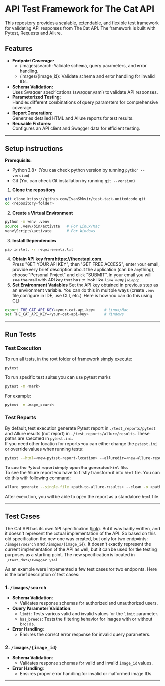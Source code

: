 # API Test Framework for The Cat API
This repository provides a scalable, extendable, and flexible test framework for validating API responses from The Cat API. 
The framework is built with Pytest, Requests and Allure.

## Features
* **Endpoint Coverage:**
    * /images/search: Validate schema, query parameters, and error handling.
    * /images/{image_id}: Validate schema and error handling for invalid IDs.
* **Schema Validation:**  
  Uses Swagger specifications (swagger.yaml) to validate API responses.
* **Parameterized Testing:**  
  Handles different combinations of query parameters for comprehensive coverage.
* **Report Generation:**  
  Generates detailed HTML and Allure reports for test results.
* **Reusable Fixtures:**  
  Configures an API client and Swagger data for efficient testing.

---

## Setup instructions
**Prerequisits:**
* Python 3.8+ (You can check python version by running `python --version`)
* Git (You can check Git installation by running `git --version`)

1. **Clone the repository**  
```bash
git clone https://github.com/IvanShkvir/test-task-unitedcode.git
cd <repository-folder>
```
2. **Create a Virtual Environment**
```bash
python -m venv .venv
source .venv/bin/activate   # For Linux/Mac
venv\Scripts\activate       # For Windows
```
3. **Install Dependencies**
```bash
pip install -r requirements.txt
```
4. **Obtain API key from https://thecatapi.com.**  
   Press "GET YOUR API KEY", then "GET FREE ACCESS", 
   enter your email, provide very brief description about the application (can be anything), choose "Personal Project"
   and click "SUBMIT". In your email you will see the mail with API key that has to look like `live_m3Dpjeispqc...`.
5. **Set Environment Variables**
   Set the API key obtained in previous step as an environment variable. You can do this in multiple ways 
   (create `.env` file,configure in IDE, use CLI, etc.). Here is how you can do this using CLI:
```bash
export THE_CAT_API_KEY=<your-cat-api-key>    # Linux/Mac
set THE_CAT_API_KEY=<your-cat-api-key>       # Windows   
```

---

## Run Tests

### Test Execution
To run all tests, in the root folder of framework simply execute:
```bash
pytest
```
To run specific test suites you can use pytest marks:
```bash
pytest -m <mark>
```
For example:
```bash
pytest -m image_search
```

### Test Reports
By default, test execution generate Pytest report in `./test_reports/pytest` and Allure results (not report)
in `./test_reports/allure/results`. These paths are specified in `pytest.ini`.  
If you need other location for reports you can either change the `pytest.ini` or override values when running tests:
```bash
pytest --html=<new-pytest-report-location> --alluredir=<new-allure-results-location>
```

To see the Pytest report simply open the generated `html` file.  
To see the Allure report you have to firstly transform it into `html` file. You can do this with following command:
```bash
allure generate --single-file <path-to-allure-results> --clean -o <path-where-generate-html-report> 
```
After execution, you will be able to open the report as a standalone `html` file.

---

## **Test Cases**

The Cat API has its own API specification ([link](https://raw.githubusercontent.com/thatapicompany/apis/main/theCatAPI.com/thecatapi-oas.yaml)).
But it was badly written, and it doesn't represent the actual implementation of the API. So based on
this old specification the new one was created, but only for two endpoints: 
`/images/search` and `/images/{image_id}`. It doesn't exactly represent the 
current implementation of the API as well, but it can be used for the testing purposes
as a starting point. The new specification is located in `./test_data/swagger.yaml`.  

As an example were implemented a few test cases for two endpoints. Here is the brief description of test cases: 

### 1. `/images/search`
- **Schema Validation**:
  - Validates response schemas for authorized and unauthorized users.
- **Query Parameter Validation**:
  - `limit`: Tests various valid and invalid values for the `limit` parameter.
  - `has_breeds`: Tests the filtering behavior for images with or without breeds.
- **Error Handling**:
  - Ensures the correct error response for invalid query parameters.

### 2. `/images/{image_id}`
- **Schema Validation**:
  - Validates response schemas for valid and invalid `image_id` values.
- **Error Handling**:
  - Ensures proper error handling for invalid or malformed image IDs.

---